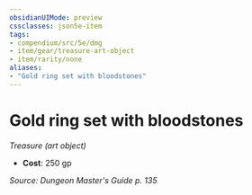 ```yaml
---
obsidianUIMode: preview
cssclasses: json5e-item
tags:
- compendium/src/5e/dmg
- item/gear/treasure-art-object
- item/rarity/none
aliases: 
- "Gold ring set with bloodstones"
---
```

# Gold ring set with bloodstones
*Treasure (art object)*  

- **Cost**: 250 gp

*Source: Dungeon Master's Guide p. 135*